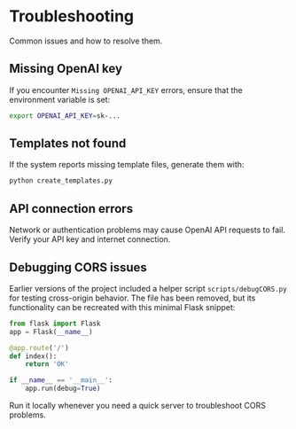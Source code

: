 # Troubleshooting

Common issues and how to resolve them.

## Missing OpenAI key
If you encounter `Missing OPENAI_API_KEY` errors, ensure that the environment variable is set:
```bash
export OPENAI_API_KEY=sk-...
```

## Templates not found
If the system reports missing template files, generate them with:
```bash
python create_templates.py
```

## API connection errors
Network or authentication problems may cause OpenAI API requests to fail. Verify your API key and internet connection.

## Debugging CORS issues

Earlier versions of the project included a helper script `scripts/debugCORS.py` for testing cross-origin behavior. The file has been removed, but its functionality can be recreated with this minimal Flask snippet:

```python
from flask import Flask
app = Flask(__name__)

@app.route('/')
def index():
    return 'OK'

if __name__ == '__main__':
    app.run(debug=True)
```

Run it locally whenever you need a quick server to troubleshoot CORS problems.

